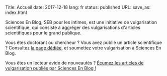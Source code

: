 Title: Accueil
date: 2017-12-18
lang: fr
status: published
URL:
save_as: index.html

<!-- NB:  l'attribut save_as permet de placer cette page comme index ;
l'index initial, lui est géré dans le pelicanconf.py -->

Sciences En Blog, SEB pour les intimes, est une initiative de vulgarisation scientifique,
qui consiste à aggréger des vulgarisations d'articles scientifiques pour le grand publique.

Vous êtes doctorant ou chercheur ? Vous avez publié un article scientifique ?
Consultez [la page dédiée]({filename}/pages/howto.mkd), et soumettez votre vulgarisation à Sciences En Blog.

Vous êtes un lecteur avide de nouveautés ?
[Écumez les articles de vulgarisation publiés par Sciences En Blog !]({category}articles)
